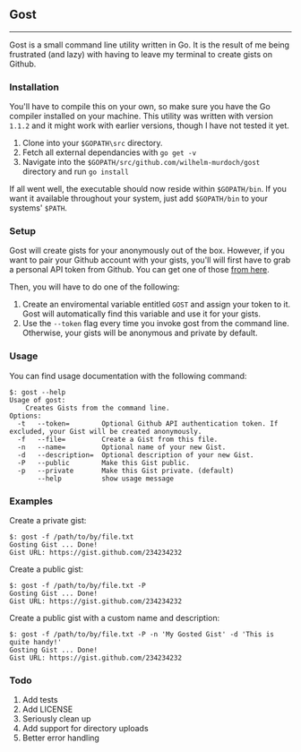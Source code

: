 ## Gost
***
Gost is a small command line utility written in Go. It is the result of me being frustrated (and lazy) with having to leave my terminal to create gists on Github.



### Installation
You'll have to compile this on your own, so make sure you have the Go compiler installed on your machine. This utility was written with version `1.1.2` and it might work with earlier versions, though I have not tested it yet.

1. Clone into your `$GOPATH\src` directory.
2. Fetch all external dependancies with `go get -v`
3. Navigate into the `$GOPATH/src/github.com/wilhelm-murdoch/gost` directory and run `go install`

If all went well, the executable should now reside within `$GOPATH/bin`. If you want it available throughout your system, just add `$GOPATH/bin` to your systems' `$PATH`.

### Setup
Gost will create gists for your anonymously out of the box. However, if you want to pair your Github account with your gists, you'll will first have to grab a personal API token from Github. You can get one of those [from here](https://github.com/settings/applications).

Then, you will have to do one of the following:

1. Create an enviromental variable entitled `GOST` and assign your token to it. Gost will automatically find this variable and use it for your gists.
2. Use the `--token` flag every time you invoke gost from the command line. Otherwise, your gists will be anonymous and private by default.

### Usage

You can find usage documentation with the following command:

```
$: gost --help
Usage of gost:
    Creates Gists from the command line.
Options:
  -t   --token=        Optional Github API authentication token. If excluded, your Gist will be created anonymously.
  -f   --file=         Create a Gist from this file.
  -n   --name=         Optional name of your new Gist.
  -d   --description=  Optional description of your new Gist.
  -P   --public        Make this Gist public.
  -p   --private       Make this Gist private. (default)
       --help          show usage message
```

### Examples

Create a private gist:

```
$: gost -f /path/to/by/file.txt
Gosting Gist ... Done!
Gist URL: https://gist.github.com/234234232
```

Create a public gist:

```
$: gost -f /path/to/by/file.txt -P
Gosting Gist ... Done!
Gist URL: https://gist.github.com/234234232
```

Create a public gist with a custom name and description:

```
$: gost -f /path/to/by/file.txt -P -n 'My Gosted Gist' -d 'This is quite handy!'
Gosting Gist ... Done!
Gist URL: https://gist.github.com/234234232
```

### Todo

1. Add tests
2. Add LICENSE
3. Seriously clean up
4. Add support for directory uploads
5. Better error handling
